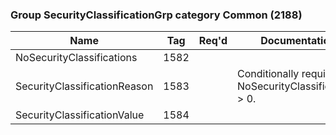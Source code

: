 ### Group SecurityClassificationGrp category Common (2188)

| Name                         | Tag  | Req'd | Documentation                                            |
|------------------------------|------|----------|----------------------------------------------------------|
| NoSecurityClassifications    | 1582 |       |                                                          |
| SecurityClassificationReason | 1583 |       | Conditionally required if NoSecurityClassifications > 0. |
| SecurityClassificationValue  | 1584 |       |                                                          |

